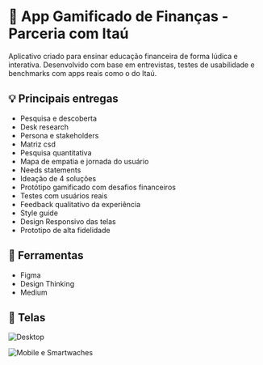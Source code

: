 # 📱 App Gamificado de Finanças - Parceria com Itaú

Aplicativo criado para ensinar educação financeira de forma lúdica e interativa. Desenvolvido com base em entrevistas, testes de usabilidade e benchmarks com apps reais como o do Itaú.

## 💡 Principais entregas
- Pesquisa e descoberta
- Desk research
- Persona e stakeholders
- Matriz csd
- Pesquisa quantitativa
- Mapa de empatia e jornada do usuário
- Needs statements
- Ideação de 4 soluções
- Protótipo gamificado com desafios financeiros
- Testes com usuários reais
- Feedback qualitativo da experiência
- Style guide
- Design Responsivo das telas
- Prototipo de alta fidelidade

## 🧩 Ferramentas
- Figma
- Design Thinking
- Medium

## 📸 Telas
![Desktop](https://github.com/user-attachments/assets/efe11cfa-6a3f-4fb4-bafa-dd19082f93a7)

![Mobile e Smartwaches](https://github.com/user-attachments/assets/8fea1117-8fe4-49ca-9bdb-aa4802ec5c26)

